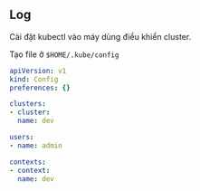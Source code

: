 
## Log

Cài đặt kubectl vào máy dùng điều khiển cluster.

Tạo file ở `$HOME/.kube/config`

```yaml
apiVersion: v1
kind: Config
preferences: {}

clusters:
- cluster:
  name: dev

users:
- name: admin

contexts:
- context:
  name: dev
```

